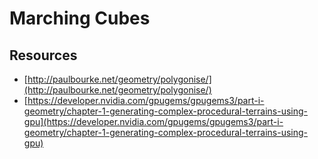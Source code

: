 # Marching Cubes
## Resources
- [http://paulbourke.net/geometry/polygonise/](http://paulbourke.net/geometry/polygonise/)
- [https://developer.nvidia.com/gpugems/gpugems3/part-i-geometry/chapter-1-generating-complex-procedural-terrains-using-gpu](https://developer.nvidia.com/gpugems/gpugems3/part-i-geometry/chapter-1-generating-complex-procedural-terrains-using-gpu)